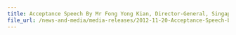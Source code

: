 ```yaml
---
title: Acceptance Speech By Mr Fong Yong Kian, Director-General, Singapore Customs, At The Business Excellence Awards Presentation Ceremony On 20 Nov 2012 At Shangrila Hotel
file_url: /news-and-media/media-releases/2012-11-20-Acceptance-Speech-by-Mr-FYK.pdf
---
```

